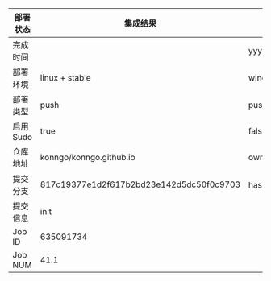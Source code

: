 部署状态 | 集成结果 | 参考值
---|---|---
完成时间 |  | yyyy-mm-dd hh:mm:ss
部署环境 | linux + stable | window | linux + stable
部署类型 | push | push | pull_request | api | cron
启用Sudo | true | false | true
仓库地址 | konngo/konngo.github.io | owner_name/repo_name
提交分支 | 817c19377e1d2f617b2bd23e142d5dc50f0c9703 | hash 16位
提交信息 | init |
Job ID   | 635091734 |
Job NUM  | 41.1 |
